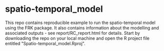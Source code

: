 # spatio-temporal_model
This repo contains reproducible example to run the spatio-temporal model using the FRK package. It also contains information about the modelling and associated outputs - see report/RC_report.html for details. Start by downloading the repo on your local machine and open the R project file entitled "Spatio-temporal_model.Rproj".
